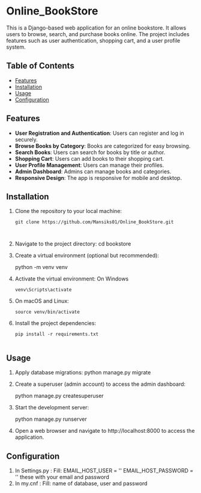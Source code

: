 # Online_BookStore

This is a Django-based web application for an online bookstore. It allows users to browse, search, and purchase books online. The project includes features such as user authentication, shopping cart, and a user profile system.


## Table of Contents

- [Features](#features)
- [Installation](#installation)
- [Usage](#usage)
- [Configuration](#configuration)

## Features

- **User Registration and Authentication**: Users can register and log in securely.
- **Browse Books by Category**: Books are categorized for easy browsing.
- **Search Books**: Users can search for books by title or author.
- **Shopping Cart**: Users can add books to their shopping cart.
- **User Profile Management**: Users can manage their profiles.
- **Admin Dashboard**: Admins can manage books and categories.
- **Responsive Design**: The app is responsive for mobile and desktop.

## Installation

1. Clone the repository to your local machine:

   ```shell
   git clone https://github.com/Mansiks01/Online_BookStore.git



2. Navigate to the project directory:
    cd bookstore

3. Create a virtual environment (optional but recommended):

    python -m venv venv

4.  Activate the virtual environment:
    On Windows
    ```shell
    venv\Scripts\activate
    
 5. On macOS and Linux:
    ```shell
    source venv/bin/activate

6. Install the project dependencies:
      ```shell
    pip install -r requirements.txt


## Usage
1.  Apply database migrations:
    python manage.py migrate

2.  Create a superuser (admin account) to access the admin dashboard:

    python manage.py createsuperuser

3.  Start the development server:

    python manage.py runserver

4. Open a web browser and navigate to http://localhost:8000 to access the application.   


## Configuration
1. In Settings.py :
    Fill:   EMAIL_HOST_USER = ''
            EMAIL_HOST_PASSWORD = '' 
    these with your email and password
2. In my.cnf :
    Fill:
    name of database, user and password             
